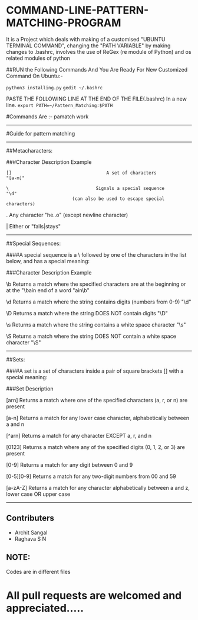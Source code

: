 # COMMAND-LINE-PATTERN-MATCHING-PROGRAM
It is a Project which deals with making of a customised "UBUNTU TERMINAL COMMAND", changing the "PATH VARIABLE" by making changes to .bashrc, involves the use of ReGex (re module of Python) and os related modules of python

##RUN the Following Commands And You Are Ready For New Customized Command On Ubuntu:-

`python3 installing.py`
`gedit ~/.bashrc`

PASTE THE FOLLOWING LINE AT THE END OF THE FILE(.bashrc) In a new line.
`export PATH=~/Pattern_Matching:$PATH`

#Commands Are :-
pamatch
work

*****************************************************************************************************************************

#Guide for pattern matching

*****************************************************************************************************************************
##Metacharacters:

###Character                                     Description                                     Example

    []                                    A set of characters                                 "[a-m]"

    \                                 Signals a special sequence                               "\d"
                             (can also be used to escape special characters)

   .                                          Any character                                   "he..o"
                                      (except newline character)    

   |                                           Either or                                    "falls|stays" 


*****************************************************************************************************************************
##Special Sequences:

####A special sequence is a \ followed by one of the characters in the list below, and has a special meaning:

###Character                                     Description                                 Example

\b                                Returns a match where the specified 
                                  characters are at the beginning or at the       	   "\bain
                                               end of a word                               "ain\b"

\d                                  Returns a match where the string 
                                      contains digits (numbers from 0-9)	            "\d"

\D                                Returns a match where the string 
                                          DOES NOT contain digits                           "\D"

\s                                Returns a match where the string
                                    contains a white space character                        "\s"

\S                                Returns a match where the string DOES
                                   NOT contain a white space character 		            "\S"


*****************************************************************************************************************************
##Sets:

####A set is a set of characters inside a pair of square brackets [] with a special meaning:

###Set                                                  Description

[arn]               Returns a match where one of the specified characters (a, r, or n) are present

[a-n]              Returns a match for any lower case character, alphabetically between a and n

[^arn]            Returns a match for any character EXCEPT a, r, and n

[0123]           Returns a match where any of the specified digits (0, 1, 2, or 3) are present

[0-9]              Returns a match for any digit between 0 and 9

[0-5][0-9]      Returns a match for any two-digit numbers from 00 and 59 

[a-zA-Z]        Returns a match for any character alphabetically between a and z, lower case OR upper case
*****************************************************************************************************************************
## Contributers

- Archit Sangal
- Raghava S N

## NOTE:

Codes are in different files

# All pull requests are welcomed and appreciated.....

